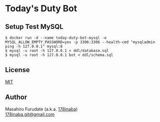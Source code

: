 # Today's Duty Bot

## Setup Test MySQL

```console
$ docker run -d --name today-duty-bot-mysql -e MYSQL_ALLOW_EMPTY_PASSWORD=yes -p 3306:3306 --health-cmd "mysqladmin ping -h 127.0.0.1" mysql:8
$ mysql -u root -h 127.0.0.1 < ddl/database.sql
$ mysql -u root -h 127.0.0.1 bot < ddl/schema.sql
```

## License

[MIT](LICENSE)

## Author

Masahiro Furudate (a.k.a. [178inaba](https://github.com/178inaba))  
<178inaba.git@gmail.com>

